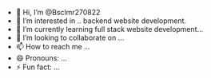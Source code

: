 - 👋 Hi, I’m @Bsclmr270822
- 👀 I’m interested in .. backend website development.
- 🌱 I’m currently learning full stack website development...
- 💞️ I’m looking to collaborate on ...
- 📫 How to reach me ...
- 😄 Pronouns: ...
- ⚡ Fun fact: ...

<!---
Bsclmr270822/Bsclmr270822 is a ✨ special ✨ repository because its `README.md` (this file) appears on your GitHub profile.
You can click the Preview link to take a look at your changes.
--->
